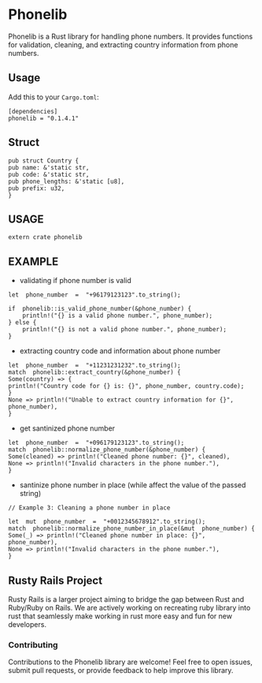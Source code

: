 # Phonelib

Phonelib is a Rust library for handling phone numbers. It provides functions for validation, cleaning, and extracting country information from phone numbers.

## Usage

Add this to your `Cargo.toml`:

```
[dependencies]
phonelib = "0.1.4.1"
```

## Struct

```
pub struct Country {
pub name: &'static str,
pub code: &'static str,
pub phone_lengths: &'static [u8],
pub prefix: u32,
}

```

## USAGE

```
extern crate phonelib
```

## EXAMPLE

- validating if phone number is valid

```
let  phone_number  =  "+96179123123".to_string();

if  phonelib::is_valid_phone_number(&phone_number) {
	println!("{} is a valid phone number.", phone_number);
} else {
	println!("{} is not a valid phone number.", phone_number);
}
```

- extracting country code and information about phone number

```
let  phone_number  =  "+11231231232".to_string();
match  phonelib::extract_country(&phone_number) {
Some(country) => {
println!("Country code for {} is: {}", phone_number, country.code);
}
None => println!("Unable to extract country information for {}", phone_number),
}
```

- get santinized phone number

```
let  phone_number  =  "+096179123123".to_string();
match  phonelib::normalize_phone_number(&phone_number) {
Some(cleaned) => println!("Cleaned phone number: {}", cleaned),
None => println!("Invalid characters in the phone number."),
}
```

- santinize phone number in place (while affect the value of the passed string)

```
// Example 3: Cleaning a phone number in place

let  mut  phone_number  =  "+0012345678912".to_string();
match  phonelib::normalize_phone_number_in_place(&mut  phone_number) {
Some(_) => println!("Cleaned phone number in place: {}", phone_number),
None => println!("Invalid characters in the phone number."),
}
```

## Rusty Rails Project

Rusty Rails is a larger project aiming to bridge the gap between Rust and Ruby/Ruby on Rails. We are actively working on recreating ruby library into rust that seamlessly make working in rust more easy and fun for new developers.

### Contributing

Contributions to the Phonelib library are welcome! Feel free to open issues, submit pull requests, or provide feedback to help improve this library.
